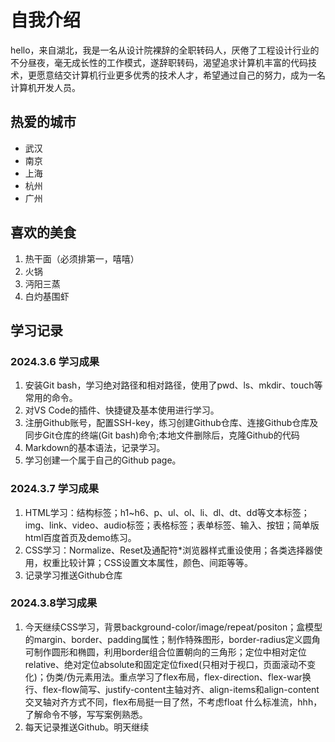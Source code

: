    # 自我介绍

hello，来自湖北，我是一名从设计院裸辞的全职转码人，厌倦了工程设计行业的不分昼夜，毫无成长性的工作模式，遂辞职转码，渴望追求计算机丰富的代码技术，更愿意结交计算机行业更多优秀的技术人才，希望通过自己的努力，成为一名计算机开发人员。

## 热爱的城市

- 武汉
- 南京
- 上海
- 杭州
- 广州

## 喜欢的美食

1. 热干面（必须排第一，嘻嘻）
2. 火锅
3. 沔阳三蒸
4. 白灼基围虾

## 学习记录

### 2024.3.6 学习成果

1. 安装Git bash，学习绝对路径和相对路径，使用了pwd、ls、mkdir、touch等常用的命令。
2. 对VS Code的插件、快捷键及基本使用进行学习。
3. 注册Github账号，配置SSH-key，练习创建Github仓库、连接Github仓库及同步Git仓库的终端(Git bash)命令;本地文件删除后，克隆Github的代码
4. Markdown的基本语法，记录学习。
5. 学习创建一个属于自己的Github page。

###  2024.3.7 学习成果

1. HTML学习：结构标签；h1~h6、p、ul、ol、li、dl、dt、dd等文本标签；img、link、video、audio标签；表格标签；表单标签、输入、按钮；简单版html百度首页及demo练习。
2. CSS学习：Normalize、Reset及通配符*浏览器样式重设使用；各类选择器使用，权重比较计算；CSS设置文本属性，颜色、间距等等。
3. 记录学习推送Github仓库

### 2024.3.8学习成果

1. 今天继续CSS学习，背景background-color/image/repeat/positon；盒模型的margin、border、padding属性；制作特殊图形，border-radius定义圆角可制作圆形和椭圆，利用border组合位置朝向的三角形；定位中相对定位relative、绝对定位absolute和固定定位fixed(只相对于视口，页面滚动不变化)；伪类/伪元素用法。重点学习了flex布局，flex-direction、flex-war换行、flex-flow简写、justify-content主轴对齐、align-items和align-content交叉轴对齐方式不同，flex布局挺一目了然，不考虑float 什么标准流，hhh，了解命令不够，写写案例熟悉。
2. 每天记录推送Github。明天继续

